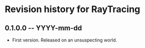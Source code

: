 # Revision history for RayTracing

## 0.1.0.0 -- YYYY-mm-dd

* First version. Released on an unsuspecting world.
